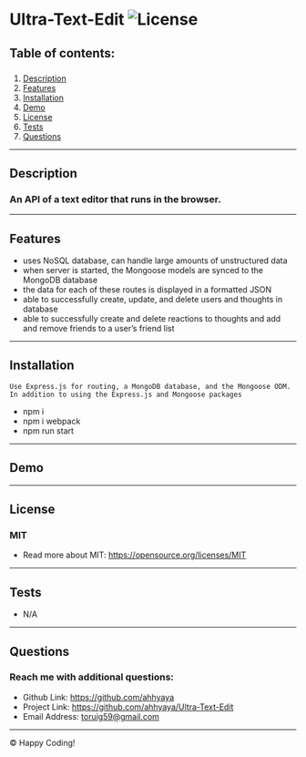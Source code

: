 # Ultra-Text-Edit  ![License](https://img.shields.io/badge/license-MIT-green)

## Table of contents:

###

1. [Description](#description)
2. [Features](#features)
3. [Installation](#installation)
4. [Demo](#demo)
5. [License](#license)
6. [Tests](#tests)
7. [Questions](#questions)

***

## Description

### An API of a text editor that runs in the browser.

---

## Features

- uses NoSQL database, can handle large amounts of unstructured data
- when server is started, the Mongoose models are synced to the MongoDB database
- the data for each of these routes is displayed in a formatted JSON
- able to successfully create, update, and delete users and thoughts in database
- able to successfully create and delete reactions to thoughts and add and remove friends to a user’s friend list

---

## Installation

    Use Express.js for routing, a MongoDB database, and the Mongoose ODM. In addition to using the Express.js and Mongoose packages

- npm i
- npm i webpack
- npm run start

---
## Demo


---

## License

### MIT

- Read more about MIT: https://opensource.org/licenses/MIT

---

## Tests

- N/A

---

## Questions

### Reach me with additional questions:

- Github Link: https://github.com/ahhyaya
- Project Link: https://github.com/ahhyaya/Ultra-Text-Edit
- Email Address: toruig59@gmail.com

- - -
© Happy Coding!
